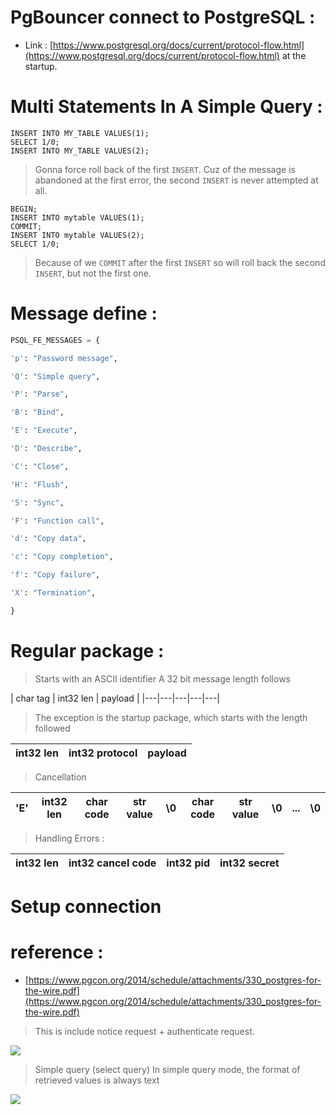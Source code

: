 # PgBouncer connect to PostgreSQL : 
- Link : [https://www.postgresql.org/docs/current/protocol-flow.html](https://www.postgresql.org/docs/current/protocol-flow.html) at the startup.

# Multi Statements In A Simple Query : 
```psql
INSERT INTO MY_TABLE VALUES(1);
SELECT 1/0;
INSERT INTO MY_TABLE VALUES(2);
```

> Gonna force roll back of the first ```INSERT```.  Cuz of the message is abandoned at the first error, the second ```INSERT``` is never attempted at all.

```
BEGIN;
INSERT INTO mytable VALUES(1);
COMMIT;
INSERT INTO mytable VALUES(2);
SELECT 1/0;
```

> Because of we ```COMMIT``` after the first ```INSERT``` so will roll back the second ```INSERT```, but not the first one.


# Message define :
```python
PSQL_FE_MESSAGES = {

'p': "Password message",

'Q': "Simple query",

'P': "Parse",

'B': "Bind",

'E': "Execute",

'D': "Describe",

'C': "Close",

'H': "Flush",

'S': "Sync",

'F': "Function call",

'd': "Copy data",

'c': "Copy completion",

'f': "Copy failure",

'X': "Termination",

}
```
# Regular package :

> Starts with an ASCII identifier
> A 32 bit message length follows 

|  char tag | int32 len  |  payload |
|---|---|---|---|---|

> The exception is the startup package, which starts with the length followed

|  int32 len| int32 protocol  |  payload |
|---|---|---|

> Cancellation

|  'E'| int32 len  |  char code |  str value | \0| char code | str value | \0 | ... | \0
|---|---|---|---|---|---|---|---|---|---|

> Handling Errors :

|  int32 len| int32 cancel code  |  int32 pid |  int32 secret|
|---|---|---|---|

# Setup connection 

# reference :
- [https://www.pgcon.org/2014/schedule/attachments/330_postgres-for-the-wire.pdf](https://www.pgcon.org/2014/schedule/attachments/330_postgres-for-the-wire.pdf)

> This is include notice request + authenticate request.

<img src="https://i.imgur.com/vCp28Nb.png">


> Simple query  (select  query)
> In simple query mode, the format of retrieved values is always text
<img src="https://i.imgur.com/PNAIY0l.png" />


<!--stackedit_data:
eyJoaXN0b3J5IjpbLTE4MTgwODYzODgsMjA1MjI0MDAzMiwxNz
Q2MzM0MzA5LDE4OTIzNTczOTUsLTE3NTY5NzM5LC0zMDY0MTIy
NTIsNTgyOTU0ODQ3LDczMDk5ODExNl19
-->